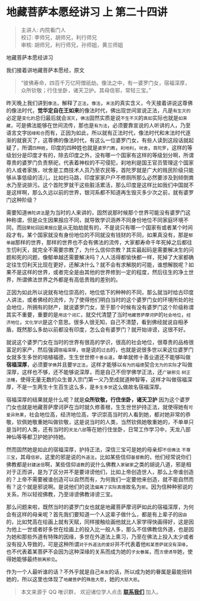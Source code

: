 # 地藏菩萨本愿经讲习 上 第二十四讲

> 主讲人: 内院看门人 <br />
> 校订: 李师兄，胡师兄，利行师兄 <br />
> 审核: 胡师兄，利行师兄，孙师姐，黄兰师姐 <br />

地藏菩萨本愿经讲习

我们接着讲地藏菩萨本愿经，原文

> “彼佛寿命，四百千万亿阿僧祇劫。像法之中，有一婆罗门女，宿福深厚，众所钦敬；行住坐卧，诸天卫护。其母信邪，常轻三宝。”

昨天晚上我们讲到`像法`，解释了`正法`，`像法`，`末法`的真实含义，今天接着讲说这尊佛的像法时代，**觉华定自在王如来**的像法时代，佛出现世间宣说正法，凡是`有生灭的`必定是`变化的`总归最后就会`泯灭`，`佛法`固然实质是说`不生不灭`的`真如`实际也就是`如来藏`，可是佛法能够在世间流传，那也是`有为法`，必须要靠宣说的人听讲的人，乃至语言文字`因缘和合`而有，正因为如此，所以就有正法时代，像法时代和末法时代逐渐的就衰灭了，这尊佛的像法时代，有这么一位婆罗门女，有些人读到这段话就起疑了，所谓`四种姓`，印度的四种姓也就是`婆罗门教`，`刹地利`，`吠舍`，`首陀罗`，这样的等级划分是印度才有的，除去印度之外，没有哪一个国家有这样的等级划分啊，所谓尊贵的婆罗门负责祭祀，代表着神权的不可侵犯，刹地利是国王官员管理这个国家的人或者家族，吠舍是工商技术人员乃至农民等，首陀罗就是广大的贱民阶级只能够从事低级的活儿，比如扫马路，印度家家户户不修厕所那么必然要涉及到倾倒粪水乃至说排污。这个首陀罗就干这些脏活累活，那么印度是这样比如我们中国就不是这样啊，那么久远以前的世界，银河系都不知道再生毁灭多少次之前，就有婆罗门这种阶级？

需要知道`佛陀讲法`是为当时的人来讲的，固然说那时候那个世界可能没有婆罗门这种称谓，但是众生因果报应不同，就导致学识涵养不同身份地位不同家庭环境不同，而`因果轮回因果报应`是从无始劫就有的，不是说只有哪一个国家有或者某个时间段才有。某个国家就没有身份地位的不同就没有钱财的不同，如果真没有，那是`郁单越`那样的世界，那样的世界也不会有佛法的流传，大家都寿命千年死掉之后都往生忉利天，就完全不需要宗教了，为什么信仰宗教？其实最起码是需要解决生的问题和死的问题，像郁单越还需要解决吗？人人活得都愉快都一样，死掉了大家都确定往生忉利天比现在更好，还解决什么？就不会有求解脱的可能，谁想解脱呢？如果不是这样的世界，或者完全是由其他的世界修到一定的程度，然后往生的净土世界，所谓佛法世界之外都是有高低贵贱的差别的。

正因为如此所以说就有地位崇高的，地位低下的种种的不同，那么就当时给古印度人讲法，或者佛经的流传，为了使得他们明白当时的这个婆罗门女的环境所处的社会地位，所拥有的财产，就说婆罗门女，至于那个时候有没有婆罗门这个阶级称谓其实不重要，重要的是`用这个词汇`，就交代清楚了当时`地藏菩萨摩诃萨`的`社会地位`，`经济地位`，`文化学识`是这个意思。很多人很无知，自己不清楚，看到佛经就说自相矛盾，既然那么多劫以前都没有印度，怎么会有婆罗门？就开始诽谤，这很不好。

就说这个婆罗门女在当时的世界有很高的学识，很高的社会地位，很尊贵的品格很富足的家产，然后强调`宿福深厚`，`宿`是说的`过去`的，也就是说很多世以来这位婆罗门女就多生多世的培植福德，生生世世修`十善业道`，单单就修十善业道还不能够叫做**宿福深厚**，必须要`学佛`并且要`学正法`，这样才能够以`有为的福德`契合`无为的实际`才叫做深厚，这样也不够，还不能够说深厚，而是自己不但学佛学正法，还`广破邪见` `树正法幢`，使得无量无数的众生普入宗门第一义乃至成就道种智等，这样才叫做宿福深厚，不是一生两生十生百生这么多，是`多生多世`这么做故名宿福深厚。

宿福深厚的结果就是什么呢？就是**众所钦敬，行住坐卧，诸天卫护** 因为这个婆罗门女也就是地藏菩萨摩诃萨在当时就久修善根，生生世世护持正法，就使得她有`可爱异熟果`，社会地位高，经济地位高，学识崇高当时的人看到她，都对她非常的恭敬，钦佩她敬重她叫做钦敬，这是说当时的人类，当然钦佩她敬重她的，不单单只是当时的人类，还有当时的`天龙八部`等在她行住坐卧，日常工作学习中，天龙八部神仙等等都卫护她护持她。

然而固然她是如此的宿福深厚，护持正法，深信三宝可是她的母亲却`不信佛法` `不尊三宝`，其母`信邪`，这里的邪是说的`外道法`，比如某些信仰`基督教`的，他们经常说你们佛教都是`封建迷信`啊，某些信仰`道教`的说什么佛教`入家破家`之类的胡说八道，邪是相对于正而讲，是为了区分并不是要诽谤他们，比如上帝创造世人，那么上帝谁创造的？上帝不需要被谁创造可以自然而有，为何我们一定要他来创造，就不能自然而有？这个就是邪说啊。是说他们的说法`偏离了实际真理`故名为`邪`。因为信种种邪说的关系，所以轻视佛教，乃至诽谤佛教诽谤三宝。

那么问题来啦，既然当时的婆罗门女也就是地藏菩萨摩诃萨如此的宿福深厚，为何会有这样的母亲呢？首先我们要知道一个人这辈子做什么，都是有上辈子的`因由`的，比如梵高在绘画上就有天赋，同样接触绘画他就比人家学得快画得好，这是因为他上一世或者好多世在绘画上的投入比一般人多，那么不信佛教信外道，也是因为她和那些外道有特殊的因缘，多世在外道法上熏习，乃至在佛法上投入太少或者没有投入导致的，可是这种所谓`对于外道法的爱好`并不代表着他`和某菩萨就没有深缘`，也不代表着某菩萨不会因为这种深缘的关系而成为她的`子女眷属`，而`方便诱导`她，使得她能够最终`脱离邪见`。

作为一个人最听谁的话？不外乎就是自己`亲友`的话，所以成为她的眷属是最能扭转她的，所以这里也体现了`地藏菩萨`的`殊胜大愿`，她的`大慈大悲`。

> 本文来源于 QQ 唯识群， 欢迎诸位学人点击 **[联系我们](https://mp.weixin.qq.com/s/lZCfWjmLjgNR165Tx4_bCQ)** 加入。
